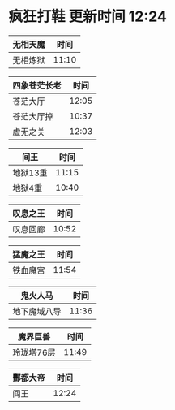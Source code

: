 # 疯狂打鞋 更新时间 12:24

| 无相天魔   | 时间    |
|--------|-------|
| 无相炼狱 | 11:10 |

| 四象苍茫长老   | 时间    |
|--------|-------|
| 苍茫大厅 | 12:05 |
| 苍茫大厅掉 | 10:37 |
| 虚无之关 | 12:03 |

| 间王   | 时间    |
|--------|-------|
| 地狱13重 | 11:15 |
| 地狱4重 | 10:40 |

| 叹息之王   | 时间    |
|--------|-------|
| 叹息回廊 | 10:52 |

| 猛魔之王   | 时间    |
|--------|-------|
| 铁血魔宫 | 11:54 |

| 鬼火人马   | 时间    |
|--------|-------|
| 地下魔域八导 | 11:36 |

| 魔界巨兽   | 时间    |
|--------|-------|
| 玲珑塔76层 | 11:49 |

| 酆都大帝   | 时间    |
|--------|-------|
| 阎王 | 12:24 |